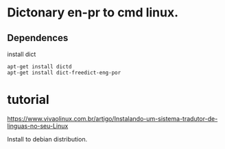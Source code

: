 # Dictonary en-pr to cmd linux.
## Dependences
install dict 
	
	apt-get install dictd 	
	apt-get install dict-freedict-eng-por

# tutorial
https://www.vivaolinux.com.br/artigo/Instalando-um-sistema-tradutor-de-linguas-no-seu-Linux


Install to debian distribution.
 

